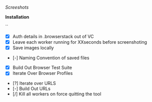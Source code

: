 _Screeshots_

__Installation__

``

 * [X] Auth details in .browserstack out of VC
 * [X] Leave each worker running for XXseconds before screenshoting
 * [X] Save images locally
 * [-] Naming Convention of saved files
 * [X] Build Out Browser Test Suite
 * [X] Iterate Over Browser Profiles
 * [?] Iterate over URLS
 * [-] Build Out URLs
 * [/] Kill all workers on force quitting the tool